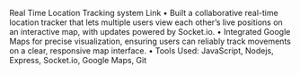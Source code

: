 Real Time Location Tracking system Link
•⁠  ⁠Built a collaborative real-time location tracker that lets multiple users view each other’s live positions on an interactive map, with
updates powered by Socket.io.
•⁠  ⁠Integrated Google Maps for precise visualization, ensuring users can reliably track movements on a clear, responsive map interface.
•⁠  ⁠Tools Used: JavaScript, Nodejs, Express, Socket.io, Google Maps, Git
